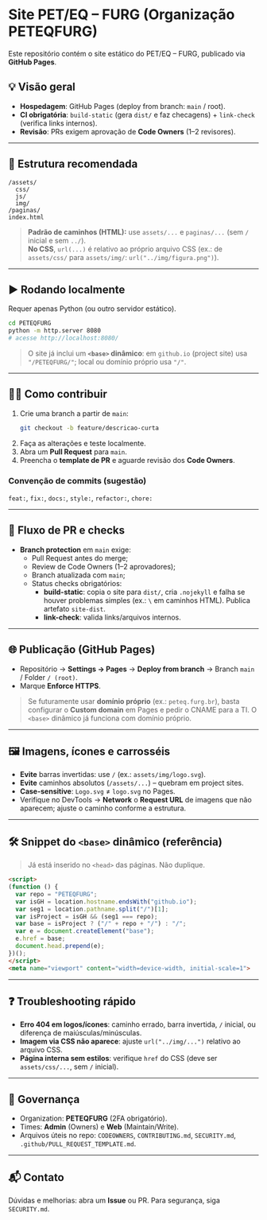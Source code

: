 # Site PET/EQ – FURG (Organização **PETEQFURG**)

Este repositório contém o site estático do PET/EQ – FURG, publicado via **GitHub Pages**.

## 💡 Visão geral
- **Hospedagem**: GitHub Pages (deploy from branch: `main` / root).
- **CI obrigatória**: `build-static` (gera `dist/` e faz checagens) + `link-check` (verifica links internos).
- **Revisão**: PRs exigem aprovação de **Code Owners** (1–2 revisores).

---

## 📁 Estrutura recomendada
```
/assets/
  css/
  js/
  img/
/paginas/
index.html
```
> **Padrão de caminhos (HTML):** use `assets/...` e `paginas/...` (sem `/` inicial e sem `../`).  
> **No CSS**, `url(...)` é relativo ao próprio arquivo CSS (ex.: de `assets/css/` para `assets/img/`: `url("../img/figura.png")`).

---

## ▶️ Rodando localmente
Requer apenas Python (ou outro servidor estático).

```bash
cd PETEQFURG
python -m http.server 8080
# acesse http://localhost:8080/
```

> O site já inclui um **`<base>` dinâmico**: em `github.io` (project site) usa `"/PETEQFURG/"`; local ou domínio próprio usa `"/"`.

---

## 🧑‍💻 Como contribuir
1. Crie uma branch a partir de `main`:
   ```bash
   git checkout -b feature/descricao-curta
   ```
2. Faça as alterações e teste localmente.
3. Abra um **Pull Request** para `main`.
4. Preencha o **template de PR** e aguarde revisão dos **Code Owners**.

### Convenção de commits (sugestão)
`feat:`, `fix:`, `docs:`, `style:`, `refactor:`, `chore:`

---

## 🔁 Fluxo de PR e checks
- **Branch protection** em `main` exige:
  - Pull Request antes do merge;
  - Review de Code Owners (1–2 aprovadores);
  - Branch atualizada com `main`;
  - Status checks obrigatórios:
    - **build-static**: copia o site para `dist/`, cria `.nojekyll` e falha se houver problemas simples (ex.: `\` em caminhos HTML). Publica artefato `site-dist`.
    - **link-check**: valida links/arquivos internos.

---

## 🌐 Publicação (GitHub Pages)
- Repositório → **Settings → Pages** → **Deploy from branch** → Branch `main` / Folder `/ (root)`.
- Marque **Enforce HTTPS**.

> Se futuramente usar **domínio próprio** (ex.: `peteq.furg.br`), basta configurar o **Custom domain** em Pages e pedir o CNAME para a TI. O `<base>` dinâmico já funciona com domínio próprio.

---

## 🖼️ Imagens, ícones e carrosséis
- **Evite** barras invertidas: use `/` (ex.: `assets/img/logo.svg`).
- **Evite** caminhos absolutos (`/assets/...`) – quebram em project sites.
- **Case-sensitive**: `Logo.svg` ≠ `logo.svg` no Pages.
- Verifique no DevTools → **Network** o **Request URL** de imagens que não aparecem; ajuste o caminho conforme a estrutura.

---

## 🛠️ Snippet do `<base>` dinâmico (referência)
> Já está inserido no `<head>` das páginas. Não duplique.
```html
<script>
(function () {
  var repo = "PETEQFURG";
  var isGH = location.hostname.endsWith("github.io");
  var seg1 = location.pathname.split("/")[1];
  var isProject = isGH && (seg1 === repo);
  var base = isProject ? ("/" + repo + "/") : "/";
  var e = document.createElement("base");
  e.href = base;
  document.head.prepend(e);
})();
</script>
<meta name="viewport" content="width=device-width, initial-scale=1">
```

---

## ❓ Troubleshooting rápido
- **Erro 404 em logos/ícones**: caminho errado, barra invertida, `/` inicial, ou diferença de maiúsculas/minúsculas.
- **Imagem via CSS não aparece**: ajuste `url("../img/...")` relativo ao arquivo CSS.
- **Página interna sem estilos**: verifique `href` do CSS (deve ser `assets/css/...`, sem `/` inicial).

---

## 👥 Governança
- Organization: **PETEQFURG** (2FA obrigatório).
- Times: **Admin** (Owners) e **Web** (Maintain/Write).
- Arquivos úteis no repo: `CODEOWNERS`, `CONTRIBUTING.md`, `SECURITY.md`, `.github/PULL_REQUEST_TEMPLATE.md`.

---

## 📬 Contato
Dúvidas e melhorias: abra um **Issue** ou PR. Para segurança, siga `SECURITY.md`.
